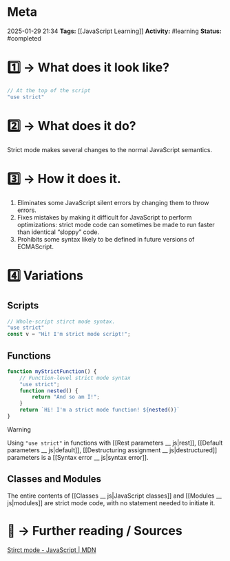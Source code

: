 # Meta
2025-01-29 21:34
**Tags:** [[JavaScript Learning]]
**Activity:** #learning 
**Status:** #completed 

# 1️⃣ → What does it look like?
```JavaScript title:example.js
// At the top of the script
"use strict"
```

# 2️⃣ → What does it do?
Strict mode makes several changes to the normal JavaScript semantics.

# 3️⃣ → How it does it.
1. Eliminates some JavaScript silent errors by changing them to throw errors.
2. Fixes mistakes by making it difficult for JavaScript to perform optimizations: strict mode code can sometimes be made to run faster than identical “sloppy” code.
3. Prohibits some syntax likely to be defined in future versions of ECMAScript.

# 4️⃣ Variations
## Scripts
```JavaScript title:example.js
// Whole-script stirct mode syntax.
"use strict"
const v = "Hi! I'm strict mode script!";
```

## Functions
```JavaScript title:example.js
function myStrictFunction() {
	// Function-level strict mode syntax
	"use strict";
	function nested() {
		return "And so am I!";
	}
	return `Hi! I'm a strict mode function! ${nested()}`
}
```

> [!warning]
> Using `"use strict"` in functions with [[Rest parameters __ js|rest]], [[Default parameters __ js|default]], [[Destructuring assignment __ js|destructured]] parameters is a [[Syntax error __ js|syntax error]].

## Classes and Modules
The entire contents of [[Classes __ js|JavaScript classes]] and [[Modules __ js|modules]] are strict mode code, with no statement needed to initiate it.

# 📑 → Further reading / Sources
[Stirct mode - JavaScript | MDN](https://developer.mozilla.org/en-US/docs/Web/JavaScript/Reference/Strict_mode)
